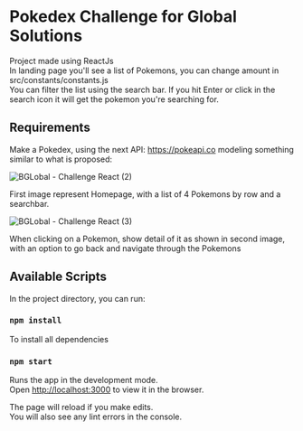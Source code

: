 # Pokedex Challenge for Global Solutions

Project made using ReactJs \
In landing page you'll see a list of Pokemons, you can change amount in src/constants/constants.js\
You can filter the list using the search bar. If you hit Enter or click in the search icon it will get the pokemon you're searching for.

## Requirements
Make a Pokedex, using the next API: https://pokeapi.co modeling something similar to what is proposed:

![BGLobal - Challenge React (2)](https://user-images.githubusercontent.com/47018795/128618257-5349aca9-8269-4974-adcc-75f6d42fa0b2.png)

First image represent Homepage, with a list of 4 Pokemons by row and a searchbar.

![BGLobal - Challenge React (3)](https://user-images.githubusercontent.com/47018795/128618283-9178f160-8efd-401c-94b6-5a38e006e757.png)

When clicking on a Pokemon, show detail of it as shown in second image, with an option to go back and navigate through the Pokemons
## Available Scripts

In the project directory, you can run:
### `npm install`
To install all dependencies
### `npm start`

Runs the app in the development mode.\
Open [http://localhost:3000](http://localhost:3000) to view it in the browser.

The page will reload if you make edits.\
You will also see any lint errors in the console.